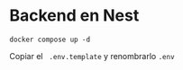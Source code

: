 # Backend en Nest

```
docker compose up -d
```

Copiar el ``` .env.template``` y renombrarlo ```.env```